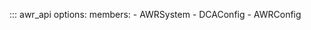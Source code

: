 ::: awr_api
    options:
        members:
        - AWRSystem
        - DCAConfig
        - AWRConfig